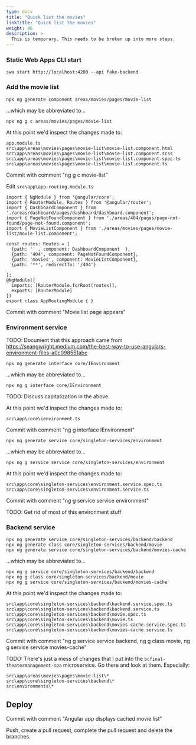 ```yaml
---
type: docs
title: "Quick list the movies"
linkTitle: "Quick list the movies"
weight: 46
description: >
  This is temporary. This needs to be broken up into more steps.
---
```


### Static Web Apps CLI start

~~~
swa start http://localhost:4200 --api fake-backend
~~~


### Add the movie list

~~~
npx ng generate component areas/movies/pages/movie-list
~~~

...which may be abbreviated to...

~~~
npx ng g c areas/movies/pages/movie-list
~~~

At this point we'd inspect the changes made to:

~~~
app.module.ts
src\app\areas\movies\pages\movie-list\movie-list.component.html
src\app\areas\movies\pages\movie-list\movie-list.component.scss
src\app\areas\movies\pages\movie-list\movie-list.component.spec.ts
src\app\areas\movies\pages\movie-list\movie-list.component.ts
~~~

Commit with comment "ng g c movie-list"

Edit `src\app\app-routing.module.ts`

~~~
import { NgModule } from '@angular/core';
import { RouterModule, Routes } from '@angular/router';
import { DashboardComponent } from './areas/dashboard/pages/dashboard/dashboard.component';
import { PageNotFoundComponent } from './areas/404/pages/page-not-found/page-not-found.component';
import { MovieListComponent } from './areas/movies/pages/movie-list/movie-list.component';

const routes: Routes = [
  {path: '' , component: DashboardComponent  },
  {path: '404', component: PageNotFoundComponent},
  {path: 'movies', component: MovieListComponent},
  {path: '**', redirectTo: '/404'}

];
@NgModule({
  imports: [RouterModule.forRoot(routes)],
  exports: [RouterModule]
})
export class AppRoutingModule { }
~~~

Commit with comment "Movie list page appears"

### Environment service

TODO: Document that this approach came from https://seangwright.medium.com/the-best-way-to-use-angulars-environment-files-a0c098551abc

~~~
npx ng generate interface core/IEnvironment
~~~

...which may be abbreviated to...

~~~
npx ng g interface core/IEnvironment
~~~

TODO: Discuss capitalization in the above.

At this point we'd inspect the changes made to:

~~~
src\app\core\ienvironment.ts
~~~

Commit with comment "ng g interface IEnvironment"

~~~
npx ng generate service core/singleton-services/environment
~~~

...which may be abbreviated to...

~~~
npx ng g service service core/singleton-services/environment
~~~

At this point we'd inspect the changes made to:

~~~
src\app\core\singleton-services\environment.service.spec.ts
src\app\core\singleton-services\environment.service.ts
~~~

Commit with comment "ng g service service environment"

TODO: Get rid of most of this environment stuff

### Backend service

~~~
npx ng generate service core/singleton-services/backend/backend
npx ng generate class core/singleton-services/backend/movie
npx ng generate service core/singleton-services/backend/movies-cache
~~~

...which may be abbreviated to...

~~~
npx ng g service core/singleton-services/backend/backend
npx ng g class core/singleton-services/backend/movie
npx ng g service core/singleton-services/backend/movies-cache
~~~

At this point we'd inspect the changes made to:

~~~
src\app\core\singleton-services\backend\backend.service.spec.ts
src\app\core\singleton-services\backend\backend.service.ts
src\app\core\singleton-services\backend\movie.spec.ts
src\app\core\singleton-services\backend\movie.ts
src\app\core\singleton-services\backend\movies-cache.service.spec.ts
src\app\core\singleton-services\backend\movies-cache.service.ts
~~~

Commit with comment "ng g service service backend, ng g class movie, ng g service service movies-cache"


TODO: There's just a mess of changes that I put into the `bcfinal-theatermanagement-spa` microservice. Go there and look at them. Especially:

~~~
src\app\areas\movies\pages\movie-list\*
src\app\core\singleton-services\backend\*
src\environments\*
~~~

## Deploy

Commit with comment "Angular app displays cached movie list"

Push, create a pull request, complete the pull request and delete the branches.
